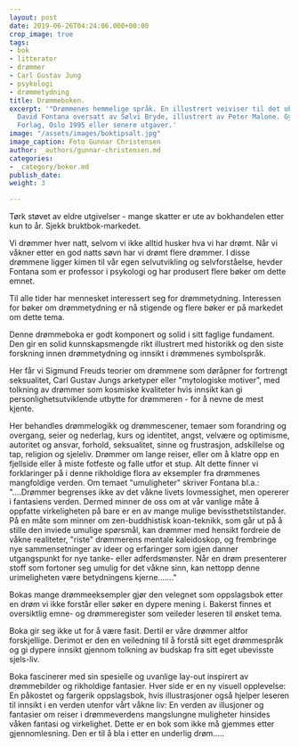 ```yaml
---
layout: post
date: 2019-06-26T04:24:06.000+00:00
crop_image: true
tags:
- bok
- litterator
- drømmer
- Carl Gustav Jung
- psykologi
- drømmetydning
title: Drømmeboken.
excerpt: '"Drømmenes hemmelige språk. En illustrert veiviser til det ubevisste"av
  David Fontana oversatt av Sølvi Bryde, illustrert av Peter Malone. Gyldendal Norsk
  Forlag, Oslo 1995 eller senere utgaver.'
image: "/assets/images/boktipsalt.jpg"
image_caption: Foto Gunnar Christensen
author: _authors/gunnar-christensen.md
categories:
- _category/boker.md
publish_date: 
weight: 3

---
```

Tørk støvet av eldre utgivelser - mange skatter er ute av bokhandelen etter kun to år. Sjekk bruktbok-markedet.

Vi drømmer hver natt, selvom vi ikke alltid husker hva vi har drømt. Når vi våkner etter en god natts søvn har vi drømt flere drømmer. I disse drømmene ligger kimen til vår egen selvutvikling og selvforståelse, hevder Fontana som er professor i psykologi og har produsert flere bøker om dette emnet.

Til alle tider har mennesket interessert seg for drømmetydning. Interessen for bøker om drømmetydning er nå stigende og flere bøker er på markedet om dette tema.

Denne drømmeboka er godt komponert og solid i sitt faglige fundament. Den gir en solid kunnskapsmengde rikt illustrert med historikk og den siste forskning innen drømmetydning og innsikt i drømmenes symbolspråk.

Her får vi Sigmund Freuds teorier om drømmene som døråpner for fortrengt seksualitet, Carl Gustav Jungs arketyper eller "mytologiske motiver", med tolkning av drømmer som kosmiske kvaliteter hvis innsikt kan gi personlighetsutviklende utbytte for drømmeren - for å nevne de mest kjente.

Her behandles drømmelogikk og drømmescener, temaer som forandring og overgang, seier og nederlag, kurs og identitet, angst, velvære og optimisme, autoritet og ansvar, forhold, seksualitet, sinne og frustrasjon, adskillelse og tap, religion og sjeleliv. Drømmer om lange reiser, eller om å klatre opp en fjellside eller å miste fotfeste og falle utfor et stup. Alt dette finner vi forklaringer på i denne rikholdige flora av eksempler fra drømmenes mangfoldige verden. Om temaet "umuligheter" skriver Fontana bl.a.: "....Drømmer begrenses ikke av det våkne livets lovmessighet, men opererer i fantasiens verden. Dermed minner de oss om at vår vanlige måte å oppfatte virkeligheten på bare er en av mange mulige bevissthetstilstander. På en måte som minner om zen-buddhistisk koan-teknikk, som går ut på å stille den inviede umulige spørsmål, kan drømmer med hensikt fordreie de våkne realiteter, "riste" drømmerens mentale kaleidoskop, og frembringe nye sammensetninger av ideer og erfaringer som igjen danner utgangspunkt for nye tanke- eller adferdsmønster. Når en drøm presenterer stoff som fortoner seg umulig for det våkne sinn, kan nettopp denne urimeligheten være betydningens kjerne......."

Bokas mange drømmeeksempler gjør den velegnet som oppslagsbok etter en drøm vi ikke forstår eller søker en dypere mening i. Bakerst finnes et oversiktlig emne- og drømmeregister som veileder leseren til ønsket tema.

Boka gir seg ikke ut for å være fasit. Dertil er våre drømmer altfor forskjellige. Derimot er den en veiledning til å forstå sitt eget drømmespråk og gi dypere innsikt gjennom tolkning av budskap fra sitt eget ubevisste sjels-liv.

Boka fascinerer med sin spesielle og uvanlige lay-out inspirert av drømmebilder og rikholdige fantasier. Hver side er en ny visuell opplevelse: En påkostet og fargerik oppslagsbok, hvis illustrasjoner også hjelper leseren til innsikt i en verden utenfor vårt våkne liv: En verden av illusjoner og fantasier om reiser i drømmeverdens mangslungne muligheter hinsides våken fantasi og virkelighet. Dette er en bok som ikke må gjemmes etter gjennomlesning. Den er til å bla i etter en underlig drøm.....